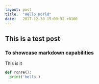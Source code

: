 ```yaml
---
layout: post
title:  "Hello World"
date:   2017-12-30 15:00:32 +0100
---
```


## This is a test post

### To showcase markdown capabilities

This is it

```python
def ronre():
  print('hello')
```
